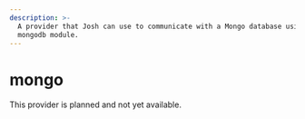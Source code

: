 ```yaml
---
description: >-
  A provider that Josh can use to communicate with a Mongo database using the
  mongodb module.
---
```


# mongo

This provider is planned and not yet available.

